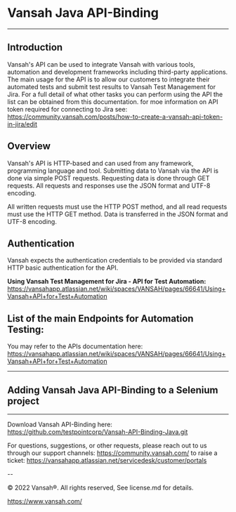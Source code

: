 # Vansah Java API-Binding
---------
## Introduction

Vansah's API can be used to integrate Vansah with various tools, automation and development frameworks including third-party applications. The main usage for the API is to allow our customers to integrate their automated tests and submit test results to Vansah Test Management for Jira. For a full detail of what other tasks you can perform using the API the list can be obtained from this documentation. for moe information on API token required for connecting to Jira see: https://community.vansah.com/posts/how-to-create-a-vansah-api-token-in-jira/edit

## Overview
Vansah's API is HTTP-based and can used from any framework, programming language and tool. Submitting data to Vansah via the API is done via simple POST requests. Requesting data is done through GET requests. All requests and responses use the JSON format and UTF-8 encoding.

All written requests must use the HTTP POST method, and all read requests must use the HTTP GET method. Data is transferred in the JSON format and UTF-8 encoding.

## Authentication
Vansah expects the authentication credentials to be provided via standard HTTP basic authentication for the API. 

**Using Vansah Test Management for Jira - API for Test Automation:** https://vansahapp.atlassian.net/wiki/spaces/VANSAH/pages/66641/Using+Vansah+API+for+Test+Automation

## List of the main Endpoints for Automation Testing:
You may refer to the APIs documentation here: https://vansahapp.atlassian.net/wiki/spaces/VANSAH/pages/66641/Using+Vansah+API+for+Test+Automation

------------
## Adding Vansah Java API-Binding to a Selenium project
--------

Download Vansah API-Binding here: https://github.com/testpointcorp/Vansah-API-Binding-Java.git

For questions, suggestions, or other requests, please reach out to us through our support channels:
https://community.vansah.com/ to raise a ticket: https://vansahapp.atlassian.net/servicedesk/customer/portals

-- 

© 2022 Vansah®. All rights reserved, See license.md for details.

https://www.vansah.com/


